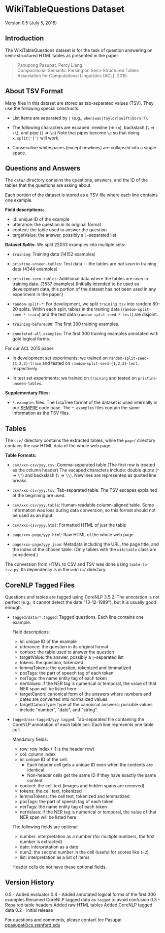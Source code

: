 WikiTableQuestions Dataset
==========================
Version 0.5 (July 5, 2016)

Introduction
------------

The WikiTableQuestions dataset is for the task of question answering on
semi-structured HTML tables as presented in the paper:

> Panupong Pasupat, Percy Liang.  
>   Compositional Semantic Parsing on Semi-Structured Tables  
>   Association for Computational Linguistics (ACL), 2015.

About TSV Format
----------------

Many files in this dataset are stored as tab-separated values (TSV).
They use the following special constructs:

- List items are separated by `|` (e.g., `when|was|taylor|swift|born|?`).

- The following characters are escaped:
  newline (=> `\n`), backslash (`\` => `\\`), and pipe (`|` => `\p`)
  Note that pipes become `\p` so that doing `x.split('|')` will work.

- Consecutive whitespaces (except newlines) are collapsed into a single space.


Questions and Answers
---------------------

The `data/` directory contains the questions, answers, and the ID of the tables
that the questions are asking about.

Each portion of the dataset is stored as a TSV file where each line contains
one example.

**Field descriptions:**
- id:          unique ID of the example
- utterance:   the question in its original format
- context:     the table used to answer the question
- targetValue: the answer, possibly a `|`-separated list

**Dataset Splits:** We split 22033 examples into multiple sets:

- `training`:
  Training data (14152 examples)

- `pristine-unseen-tables`:
  Test data -- the tables are *not seen* in training data (4344 examples)

- `pristine-seen-tables`:
  Additional data where the tables are *seen* in training data. (3537 examples)
  (Initially intended to be used as development data, this portion of the
  dataset has not been used in any experiment in the paper.)

- `random-split-*`:
  For development, we split `training.tsv` into random 80-20 splits.
  Within each split, tables in the training data (`random-split-seed-*-train`)
  and the test data (`random-split-seed-*-test`) are disjoint.

- `training-before300`:
  The first 300 training examples.

- `annotated-all.examples`:
  The first 300 training examples annotated with gold logical forms.

For our ACL 2015 paper:

- In development set experiments:
  we trained on `random-split-seed-{1,2,3}-train`
  and tested on `random-split-seed-{1,2,3}-test`, respectively.

- In test set experiments:
  we trained on `training` and tested on `pristine-unseen-tables`.

**Supplementary Files:**

- `*.examples` files:
  The LispTree format of the dataset is used internally in our
  [SEMPRE](http://nlp.stanford.edu/software/sempre/) code base.
  The `*.examples` files contain the same information as the TSV files.

Tables
------

The `csv/` directory contains the extracted tables, while the `page/` directory
contains the raw HTML data of the whole web page.

**Table Formats:**

- `csv/xxx-csv/yyy.csv`:
  Comma-separated table (The first row is treated as the column header)
  The escaped characters include:
  double quote (`"` => `\"`) and backslash (`\` => `\\`).
  Newlines are represented as quoted line breaks.

- `csv/xxx-csv/yyy.tsv`:
  Tab-separated table. The TSV escapes explained at the beginning are used.

- `csv/xxx-csv/yyy.table`:
  Human-readable column-aligned table. Some information was loss during
  data conversion, so this format should not be used as an input.

- `csv/xxx-csv/yyy.html`:
  Formatted HTML of just the table

- `page/xxx-page/yyy.html`:
  Raw HTML of the whole web page

- `page/xxx-page/yyy.json`:
  Metadata including the URL, the page title, and the index of the chosen table.
  (Only tables with the `wikitable` class are considered.)

The conversion from HTML to CSV and TSV was done using `table-to-tsv.py`.
Its dependency is in the `weblib/` directory.

CoreNLP Tagged Files
--------------------
Questions and tables are tagged using CoreNLP 3.5.2.
The annotation is not perfect (e.g., it cannot detect the date "13-12-1989"),
but it is usually good enough.

- `tagged/data/*.tagged`:
  Tagged questions. Each line contains one example.

  Field descriptions:
  - id:          unique ID of the example
  - utterance:   the question in its original format
  - context:     the table used to answer the question
  - targetValue: the answer, possibly a `|`-separated list
  - tokens:      the question, tokenized
  - lemmaTokens: the question, tokenized and lemmatized
  - posTags:     the part of speech tag of each token
  - nerTags:     the name entity tag of each token
  - nerValues:   if the NER tag is numerical or temporal, the value of that
     NER span will be listed here
  - targetCanon: canonical form of the answers where numbers and dates
     are converted into normalized values
  - targetCanonType: type of the canonical answers; possible values include
     "number", "date", and "string".

- `tagged/xxx-tagged/yyy.tagged`:
  Tab-separated file containing the CoreNLP annotation of each table cell.
  Each line represents one table cell.

  Mandatory fields:
  - row:         row index (-1 is the header row)
  - col:         column index
  - id:          unique ID of the cell.
    - Each header cell gets a unique ID even when the contents are identical
    - Non-header cells get the same ID if they have exactly the same content
  - content:     the cell text (images and hidden spans are removed)
  - tokens:      the cell text, tokenized
  - lemmaTokens: the cell text, tokenized and lemmatized
  - posTags:     the part of speech tag of each token
  - nerTags:     the name entity tag of each token
  - nerValues:   if the NER tag is numerical or temporal, the value of that
     NER span will be listed here

  The following fields are optional:
  - number:      interpretation as a number (for multiple numbers, the first
     number is extracted)
  - date:        interpretation as a date
  - num2:        the second number in the cell (useful for scores like `1-2`)
  - list:        interpretation as a list of items

  Header cells do not have these optional fields.

Version History
---------------

0.5 - Added evaluator
0.4 - Added annotated logical forms of the first 300 examples
      Renamed CoreNLP tagged data as `tagged` to avoid confusion
0.3 - Repaired table headers
      Added raw HTML tables
      Added CoreNLP tagged data
0.2 - Initial release

For questions and comments, please contact Ice Pasupat <ppasupat@cs.stanford.edu>
